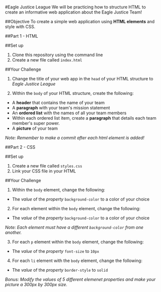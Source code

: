 #Eagle Justice League
We will be practicing how to structure HTML to create an informative web application about the Eagle Justice Team!


##Objective
To create a simple web application using **HTML elements** and style with CSS.


##Part 1 - HTML
>
##Set up
1. Clone this repository using the command line
2. Create a new file called `index.html`
>
##Your Challenge
1. Change the title of your web app in the `head` of your HTML structure to _Eagle Justice League_
>
2. Within the `body` of your HTML structure, create the following:
  + A **header** that contains the name of your team
  + A **paragraph** with your team's mission statement
  + An **ordered list** with the names of all your team members
  + Within each ordered list item, create a **paragraph** that details each team member's super power.
  + A **picture** of your team


_Note: Remember to make a commit after each html element is added!_

##Part 2 - CSS
>
##Set up
1. Create a new file called `styles.css`
2. Link your CSS file in your HTML
>

##Your Challenge
1. Within the `body` element, change the following:
  + The _value_ of the _property_ `background-color` to a color of your choice

2. For each element within the `body` element, change the following:
  + The _value_ of the _property_ `background-color` to a color of your choice

_Note: Each element must have a different `background-color` from one another._

3. For each `p` element within the `body` element, change the following:
  + The _value_ of the _property_ `font-size` to `10px`

4. For each `li` element with the `body` element, change the following:
  + The _value_ of the _property_ `border-style` to `solid`

_Bonus: Modify the values of 5 different elemenet properties and make your picture a 300px by 300px size._
